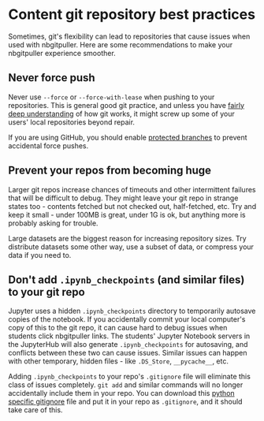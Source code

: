 # Content git repository best practices

Sometimes, git's flexibility can lead to repositories that cause issues
when used with nbgitpuller. Here are some recommendations to make your
nbgitpuller experience smoother.


## Never force push

Never use `--force` or `--force-with-lease` when pushing to your repositories.
This is general good git practice, and unless you have [fairly deep
understanding](https://xkcd.com/1597/) of how git works, it might screw up some
of your users' local repositories beyond repair.

If you are using GitHub, you should enable [protected branches](https://docs.github.com/en/github/administering-a-repository/about-protected-branches)
to prevent accidental force pushes.

## Prevent your repos from becoming huge

Larger git repos increase chances of timeouts and other intermittent failures
that will be difficult to debug. They might leave your git repo in strange states
too - contents fetched but not checked out, half-fetched, etc. Try and keep it small -
under 100MB is great, under 1G is ok, but anything more is probably asking for trouble.

Large datasets are the biggest reason for increasing repository sizes. Try distribute
datasets some other way, use a subset of data, or compress your data if you need to.

## Don't add `.ipynb_checkpoints` (and similar files) to your git repo

Jupyter uses a hidden `.ipynb_checkpoints` directory to temporarily autosave copies of the
notebook. If you accidentally commit your local computer's copy of this to the git repo,
it can cause hard to debug issues when students click nbgitpuller links. The students'
Jupyter Notebook servers in the JupyterHub will also generate `.ipynb_checkpoints` for
autosaving, and conflicts between these two can cause issues. Similar issues can happen
with other temporary, hidden files - like `.DS_Store`, `__pycache__`, etc.

Adding `.ipynb_checkpoints` to your repo's `.gitignore` file will eliminate this
class of issues completely. `git add` and similar commands will no longer
accidentally include them in your repo. You can download this [python specific
gitignore](https://github.com/github/gitignore/blob/master/Python.gitignore)
file and put it in your repo as `.gitignore`, and it should take care of this.
